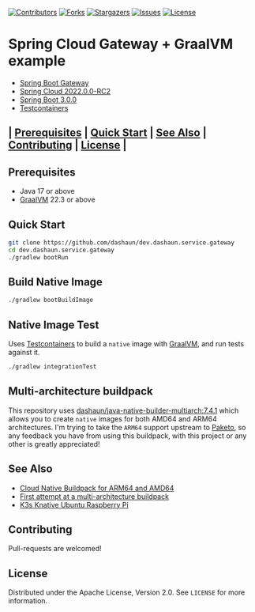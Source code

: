 [![Contributors][contributors-shield]][contributors-url]
[![Forks][forks-shield]][forks-url]
[![Stargazers][stars-shield]][stars-url]
[![Issues][issues-shield]][issues-url]
[![License][license-shield]][license-url]

# Spring Cloud Gateway + GraalVM example

- [Spring Boot Gateway](https://spring.io/projects/spring-cloud-gateway)
- [Spring Cloud 2022.0.0-RC2](https://spring.io/projects/spring-cloud)
- [Spring Boot 3.0.0](https://spring.io/projects/spring-boot)
- [Testcontainers](https://testcontainers.org)

## | [Prerequisites](#prerequisites) | [Quick Start](#quick-start) | [See Also](#see-also) | [Contributing](#contributing) | [License](#license) |

## Prerequisites

- Java 17 or above
- [GraalVM](https://graalvm.org) 22.3 or above

## Quick Start

```bash
git clone https://github.com/dashaun/dev.dashaun.service.gateway
cd dev.dashaun.service.gateway
./gradlew bootRun
```

## Build Native Image

```bash
./gradlew bootBuildImage
```

## Native Image Test

Uses [Testcontainers](https://testcontainers.org) to build a `native` image with [GraalVM](https://graalvm.org), and run tests against it.

```bash
./gradlew integrationTest
```

## Multi-architecture buildpack

This repository uses [dashaun/java-native-builder-multiarch:7.4.1](https://hub.docker.com/r/dashaun/java-native-builder-multiarch)
which allows you to create `native` images for both AMD64 and ARM64 architectures.
I'm trying to take the `ARM64` support upstream to [Paketo](https://paketo.io), so any feedback you have from using this buildpack, with this project or any other is greatly appreciated!

## See Also

- [Cloud Native Buildpack for ARM64 and AMD64](https://dashaun.com/posts/java-native-builder-multiarch-7-41-0/)
- [First attempt at a multi-architecture buildpack](https://dashaun.com/posts/multiarch-builder-poc/)
- [K3s Knative Ubuntu Raspberry Pi](https://dashaun.com/posts/k3s-knative-ubuntu-raspberry-pi/)

<!-- CONTRIBUTING -->
## Contributing

Pull-requests are welcomed!

<!-- LICENSE -->
## License

Distributed under the Apache License, Version 2.0. See `LICENSE` for more information.

<!-- MARKDOWN LINKS & IMAGES -->
<!-- https://www.markdownguide.org/basic-syntax/#reference-style-links -->
[contributors-shield]: https://img.shields.io/github/contributors/dashaun/dev.dashaun.service.gateway.svg?style=for-the-badge
[contributors-url]: https://github.com/dashaun/dev.dashaun.service.gateway/graphs/contributors
[forks-shield]: https://img.shields.io/github/forks/dashaun/dev.dashaun.service.gateway.svg?style=for-the-badge
[forks-url]: https://github.com/dashaun/dev.dashaun.service.gateway/network/members
[stars-shield]: https://img.shields.io/github/stars/dashaun/dev.dashaun.service.gateway.svg?style=for-the-badge
[stars-url]: https://github.com/dashaun/dev.dashaun.service.gateway/stargazers
[issues-shield]: https://img.shields.io/github/issues/dashaun/dev.dashaun.service.gateway.svg?style=for-the-badge
[issues-url]: https://github.com/dashaun/dev.dashaun.service.gateway/issues
[license-shield]: https://img.shields.io/github/license/dashaun/dev.dashaun.service.gateway.svg?style=for-the-badge
[license-url]: https://github.com/dashaun/dev.dashaun.service.gateway/blob/master/LICENSE.txt